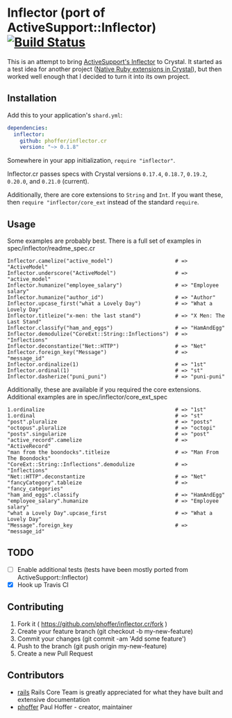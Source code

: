 # Inflector (port of ActiveSupport::Inflector) [![Build Status](https://travis-ci.org/phoffer/inflector.cr.svg?branch=master)](https://travis-ci.org/phoffer/inflector.cr)

This is an attempt to bring [ActiveSupport's Inflector](https://github.com/rails/rails/tree/master/activesupport/lib/active_support/inflector) to Crystal. It started as a test idea for another project ([Native Ruby extensions in Crystal](https://github.com/phoffer/crystalized_ruby/)), but then worked well enough that I decided to turn it into its own project.

## Installation

Add this to your application's `shard.yml`:

```yaml
dependencies:
  inflector:
    github: phoffer/inflector.cr
    version: "~> 0.1.8"
```

Somewhere in your app initialization, `require "inflector"`.

Inflector.cr passes specs with Crystal versions `0.17.4`, `0.18.7`, `0.19.2`, `0.20.0`, and `0.21.0` (current).

Additionally, there are core extensions to `String` and `Int`. If you want these, then `require "inflector/core_ext` instead of the standard `require`.

## Usage

Some examples are probably best. There is a full set of examples in spec/inflector/readme_spec.cr

```crystal
Inflector.camelize("active_model")                    # => "ActiveModel"
Inflector.underscore("ActiveModel")                   # => "active_model"
Inflector.humanize("employee_salary")                 # => "Employee salary"
Inflector.humanize("author_id")                       # => "Author"
Inflector.upcase_first("what a Lovely Day")           # => "What a Lovely Day"
Inflector.titleize("x-men: the last stand")           # => "X Men: The Last Stand"
Inflector.classify("ham_and_eggs")                    # => "HamAndEgg"
Inflector.demodulize("CoreExt::String::Inflections")  # => "Inflections"
Inflector.deconstantize("Net::HTTP")                  # => "Net"
Inflector.foreign_key("Message")                      # => "message_id"
Inflector.ordinalize(1)                               # => "1st"
Inflector.ordinal(1)                                  # => "st"
Inflector.dasherize("puni_puni")                      # => "puni-puni"
```

Additionally, these are available if you required the core extensions. Additional examples are in spec/inflector/core_ext_spec

```crystal
1.ordinalize                                          # => "1st"
1.ordinal                                             # => "st"
"post".pluralize                                      # => "posts"
"octopus".pluralize                                   # => "octopi"
"posts".singularize                                   # => "post"
"active_record".camelize                              # => "ActiveRecord"
"man from the boondocks".titleize                     # => "Man From The Boondocks"
"CoreExt::String::Inflections".demodulize             # => "Inflections"
"Net::HTTP".deconstantize                             # => "Net"
"fancyCategory".tableize                              # => "fancy_categories"
"ham_and_eggs".classify                               # => "HamAndEgg"
"employee_salary".humanize                            # => "Employee salary"
"what a Lovely Day".upcase_first                      # => "What a Lovely Day"
"Message".foreign_key                                 # => "message_id"
```

## TODO

- [ ] Enable additional tests (tests have been mostly ported from ActiveSupport::Inflector)
- [x] Hook up Travis CI

## Contributing

1. Fork it ( https://github.com/phoffer/inflector.cr/fork )
2. Create your feature branch (git checkout -b my-new-feature)
3. Commit your changes (git commit -am 'Add some feature')
4. Push to the branch (git push origin my-new-feature)
5. Create a new Pull Request

## Contributors

- [rails](https://github.com/rails) Rails Core Team is greatly appreciated for what they have built and extensive documentation
- [phoffer](https://github.com/phoffer) Paul Hoffer - creator, maintainer

